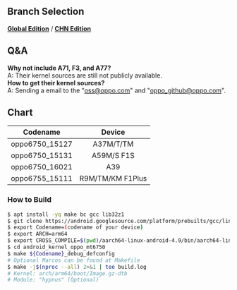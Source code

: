 ## Branch Selection
[**Global Edition**](https://github.com/Dawn-Blossoms/android_kernel_oppo_mt6750/tree/Lollipop-Global) / [**CHN Edition**](https://github.com/Dawn-Blossoms/android_kernel_oppo_mt6750/tree/Lollipop-CHN) 

## Q&A
**Why not include A71, F3, and A77?** \
A: Their kernel sources are still not publicly available. \
**How to get their kernel sources?** \
A: Sending a email to the "oss@oppo.com" and  "oppo_github@oppo.com".

## Chart
| Codename | Device |
| :-: | :-: |
| oppo6750_15127 | A37M/T/TM |
| oppo6750_15131 | A59M/S F1S |
| oppo6750_16021 | A39 |
| oppo6755_15111 | R9M/TM/KM F1Plus|

### How to Build
```bash
$ apt install -yq make bc gcc lib32z1
$ git clone https://android.googlesource.com/platform/prebuilts/gcc/linux-x86/aarch64/aarch64-linux-android-4.9 -b android-6.0.1_r32 --depth=1
$ export Codename=(codename of your device)
$ export ARCH=arm64
$ export CROSS_COMPILE=$(pwd)/aarch64-linux-android-4.9/bin/aarch64-linux-android-
$ cd android_kernel_oppo_mt6750
$ make ${Codename}_debug_defconfig
# Optional Marcos can be found at Makefile
$ make -j$(nproc --all) 2>&1 | tee build.log
# Kernel: arch/arm64/boot/Image.gz-dtb
# Module: "hypnus" (Optional)
```
